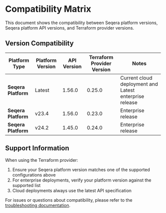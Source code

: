 # Compatibility Matrix

This document shows the compatibility between Seqera platform versions, Seqera platform API versions, and Terraform provider versions.

## Version Compatibility

| Platform Type | Platform Version | API Version | Terraform Provider Version | Notes |
|---------------|------------------|-------------|----------------------------|-------|
| **Seqera Platform** | Latest | 1.56.0 | 0.25.0  | Current cloud deployment and Latest enterprise release |
| **Seqera Platform** | v23.4 | 1.56.0 | 0.23.0 | Enterprise release |
| **Seqera Platform** | v24.2 | 1.45.0 | 0.24.0  | Enterprise release |

## Support Information

When using the Terraform provider:

1. Ensure your Seqera platform version matches one of the supported configurations above
2. For enterprise deployments, verify your platform version against the supported list
3. Cloud deployments always use the latest API specification

For issues or questions about compatibility, please refer to the [troubleshooting documentation](internal/troubleshooting.md).
